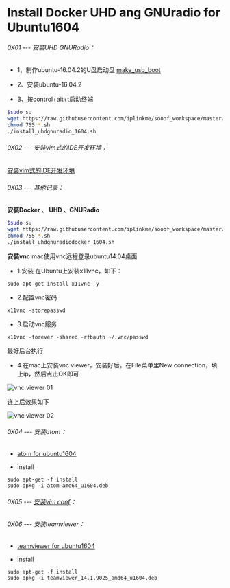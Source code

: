 # Install Docker UHD ang GNUradio for Ubuntu1604


###### 0X01 --- 安装UHD GNURadio：


* 1、制作ubuntu-16.04.2的U盘启动盘 [make_usb_boot](<../../other/linux_development/Tools/USB/make_usb_boot.md>)

* 2、安装ubuntu-16.04.2

* 3、按control+ait+t启动终端

```bash
$sudo su
wget https://raw.githubusercontent.com/iplinkme/sooof_workspace/master/WorkSH/Ubuntu1604/install_uhdgnuradio_1604.sh
chmod 755 *.sh
./install_uhdgnuradio_1604.sh

```

###### 0X02 --- 安装vim式的IDE开发环境：
[安装vim式的IDE开发环境](<../../other/linux_development/Tools/VIM/VimConfig.md>)



###### 0X03 --- 其他记录：

**安装Docker 、 UHD 、GNURadio**
```bash
$sudo su
wget https://raw.githubusercontent.com/iplinkme/sooof_workspace/master/WorkSH/Ubuntu1404/install_uhdgnuradiodocker_1604.sh
chmod 755 *.sh
./install_uhdgnuradiodocker_1604.sh
```

**安装vnc**
mac使用vnc远程登录ubuntu14.04桌面

* 1.安装
在Ubuntu上安装x11vnc，如下：

```
sudo apt-get install x11vnc -y
```

* 2.配置vnc密码

```
x11vnc -storepasswd
```

* 3.启动vnc服务

```
x11vnc -forever -shared -rfbauth ~/.vnc/passwd
```

最好后台执行

* 4.在mac上安装vnc viewer，安装好后，在File菜单里New connection，填上ip，然后点击OK即可

![vnc viewer 01](https://s3.amazonaws.com/rfagora/image/tools/VNC/VncViewer0001.png)


连上后效果如下

![vnc viewer 02](https://s3.amazonaws.com/rfagora/image/tools/VNC/VncViewer0002.png)

###### 0X04 --- 安装atom：

* [atom for ubuntu1604](https://s3.amazonaws.com/rfagora/image/SDR/InstallUHDGNUradiotoUbuntu1604/U1404S/atom-amd64_u1604.deb)

* install

```
sudo apt-get -f install
sudo dpkg -i atom-amd64_u1604.deb
```

###### 0X05 --- [安装vim conf](../../other/linux_development/Tools/VIM/VimConfig.md)：


###### 0X06 --- 安装teamviewer：

* [teamviewer for ubuntu1604](https://s3.amazonaws.com/rfagora/image/SDR/InstallUHDGNUradiotoUbuntu1604/U1404S/teamviewer_14.1.9025_amd64_u1604.deb)

* install

```
sudo apt-get -f install
sudo dpkg -i teamviewer_14.1.9025_amd64_u1604.deb
```
